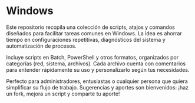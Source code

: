 # Windows

Este repositorio recopila una colección de scripts, atajos y comandos diseñados para facilitar tareas comunes en Windows. La idea es ahorrar tiempo en configuraciones repetitivas, diagnósticos del sistema y automatización de procesos.

Incluye scripts en Batch, PowerShell y otros formatos, organizados por categorías (red, sistema, archivos). Cada archivo cuenta con comentarios para entender rápidamente su uso y personalizarlo según tus necesidades.

Perfecto para administradores, entusiastas o cualquier persona que quiera simplificar su flujo de trabajo.
Sugerencias y aportes son bienvenidos: ¡haz un fork, mejora un script y comparte tu aporte!
